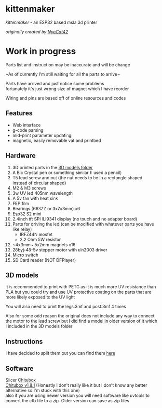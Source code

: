 # kittenmaker

*kittenmaker* - an ESP32 based msla 3d printer

*originally created by [NyaCat42](https://github.com/NyanCat42/kittenmaker)*

# Work in progress
Parts list and instruction may be inaccurate and will be change

~As of currently I'm still waiting for all the parts to arrive~

Parts have arrived and just notice some problems<br> fortunately it's just wrong size of magnet which I have reorder 

Wiring and pins are based off of online resources and codes

## Features 

- Web interface
- g-code parsing
- mid-print parameter updating
- magnetic, easily removable vat and printbed

## Hardware

 1. 3D printed parts in the [3D models folder](https://github.com/shervain123/kittenmaker/tree/main/3d%20models)
 2.  A Bic Crystal pen or something similar (I used a pencil)
 3. T5 lead screw and nut (the nut needs to be in a rectangle shaped instead of circular shaped)
 4. M2 & M3 screws
 5. 3w UV led 405nm wavelength
 6. A 5v fan with heat sink
 7. FEP film
 8. Bearings (683ZZ or 3x7x3mm) x6
 9. Esp32 S2 mini
 10. 2.4inch tft SPI ILI9341 display (no touch and no adapter board)
 11. Parts for driving the led (can be modified with whatever parts you have like relay)
	 -	IRFZ44N mosfet
	 -	2.2 Ohm 5W resistor
12. ~4x3mm~ 5x2mm magnets x16
13. 28byj-48-5v stepper motor with uln2003 driver
14. Micro switch
15. SD Card reader (NOT DFPlayer)

## 3D models
it is recommended to print with PETG as it is much more UV resistance than PLA but you could try and use UV protective coating on the  parts that are more likely exposed to the UV light

 You will also need to print the legs.3mf and post.3mf 4 times
 
 Also for some odd reason the original does not include any way to connect the motor to the lead screw but I did find a model in older version of it which I included in the 3D models folder 

## Instructions
I have decided to split them out you can find them [here](https://github.com/shervain123/kittenmaker/blob/main/instruction.md)

## Software

Slicer [Chitubox](https://www.chitubox.com/en/download/chitubox-free)<br>
[Chitubox v1.8.1](https://sac.chitubox.com/software/download.do?softwareId=17839&softwareVersionId=v1.8.1&fileName=CHITUBOX64Install_V1.8.1.exe)
(Honestly I don't really like it but I don't know any better alternative so I'm stuck with this one)
<br>also if you are using newer version you will need software like uvtools to convert the ctb file to a zip. Older version can save as zip files









